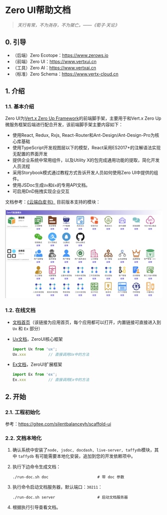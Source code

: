 # Zero UI帮助文档

> _天行有常，不为尧存，不为桀亡。——《荀子·天论》_

## 0. 引导

- （后端）Zero Ecotope：<https://www.zerows.io>
- （前端）Zero UI：<https://www.vertxui.cn>
- （工具）Zero AI：<https://www.vertxai.cn>
- （标准）Zero Schema：<https://www.vertx-cloud.cn>

## 1. 介绍

### 1.1. 基本介绍

Zero UI为[Vert.x Zero Up Framework](http://www.vertxup.cn)的前端脚手架，主要用于和Vert.x Zero
Up微服务框架后端进行配合开发，该前端脚手架主要内容如下：

* 使用React, Redux, Rxjs, React-Router和Ant-Design/Ant-Design-Pro为核心库基础
* 使用TypeScript开发视图层以下的模型，React采用ES2017+的注解语法实现无配置的界面开发
* 提供企业系统中常用组件，以及Utility X的包完成通用功能的提取，简化开发人员流程
* 采用Storybook模式通过教程方式告诉开发人员如何使用Zero UI中提供的组件。
* 使用JSDoc生成`Ux`和`Ex`的专用API文档。
* 可启用DnD拖拽实现企业交互

文档参考：[《云端白皮书》](https://www.vertx-cloud.cn/document/doc-web/index.html) 目前版本支持的模块：

![](/document/module.png)

### 1.2. 在线文档

* [文档首页](/document/doc-web/index.html)（该链接为应用首页，每个应用都可以打开，内置链接可直接进入到 `Ux` 和 `Ex` 部分）
* [Ux文档](/document/doc-web/zui/index.html)，ZeroUI核心框架

    ```js
    import Ux from 'ux';
    Ux.xxx          // 直接调用Ux中的方法
    ```

* [Ex文档](/document/doc-web/zextension/index.html)，ZeroUI扩展框架

    ```js
    import Ex from 'ex';
    Ex.xxx          // 直接调用Ex中的方法
    ```

## 2. 开始

### 2.1. 工程初始化

参考：<https://gitee.com/silentbalanceyh/scaffold-ui>

### 2.2. 文档本地化

1. 确认系统中安装了`node, jsdoc, docdash, live-server, taffydb`模块，其中 `taffydb` 有可能需要本地化安装，追加到您的开发依赖项中。
2. 执行下边命令生成文档：

    ```shell
    ./run-doc.sh doc                      # 带 doc 参数
    ```
3. 执行命令启动文档服务器，默认端口：`30211`：

    ```shell
    ./run-doc.sh server                   # 启动文档服务器
    ```
4. 根据执行引导查看文档。


